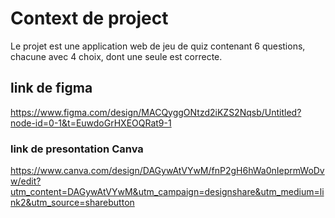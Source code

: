 # Context de project #

Le projet est une application web de jeu de quiz contenant 6 questions, chacune avec 4 choix, dont une seule est correcte.

## link de figma 

https://www.figma.com/design/MACQyggONtzd2iKZS2Nqsb/Untitled?node-id=0-1&t=EuwdoGrHXEOQRat9-1

### link de presontation Canva

https://www.canva.com/design/DAGywAtVYwM/fnP2gH6hWa0nIeprmWoDvw/edit?utm_content=DAGywAtVYwM&utm_campaign=designshare&utm_medium=link2&utm_source=sharebutton
